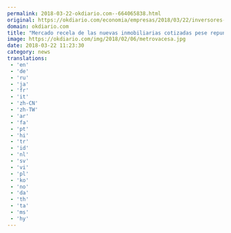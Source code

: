 ```yaml
---
permalink: 2018-03-22-okdiario.com--664065838.html
original: https://okdiario.com/economia/empresas/2018/03/22/inversores-inmobiliarias-cotizadas-2000841
domain: okdiario.com
title: "Mercado recela de las nuevas inmobiliarias cotizadas pese repunte sector"
image: https://okdiario.com/img/2018/02/06/metrovacesa.jpg
date: 2018-03-22 11:23:30
category: news
translations: 
 - 'en'
 - 'de'
 - 'ru'
 - 'ja'
 - 'fr'
 - 'it'
 - 'zh-CN'
 - 'zh-TW'
 - 'ar'
 - 'fa'
 - 'pt'
 - 'hi'
 - 'tr'
 - 'id'
 - 'nl'
 - 'sv'
 - 'vi'
 - 'pl'
 - 'ko'
 - 'no'
 - 'da'
 - 'th'
 - 'ta'
 - 'ms'
 - 'hy'
---
```


